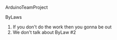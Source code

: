 ArduinoTeamProject

ByLaws

1. If you don't do the work then you gonna be out
2. We don't talk about ByLaw #2